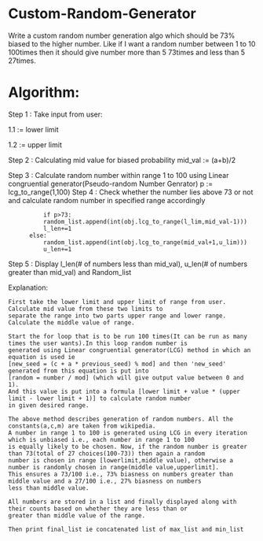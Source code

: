 # Custom-Random-Generator
Write a custom random number generation algo which should be 73% biased to the higher number. Like if I want a random number between 1 to 10 100times then it should give number more than 5 73times and less than 5 27times.

# Algorithm:

Step 1 : Take input from user:

  1.1 := lower limit
  
  1.2 := upper limit

Step 2 : Calculating mid value for biased probability
  mid_val := (a+b)/2

Step 3 : Calculate random number within range 1 to 100 using Linear congruential generator(Pseudo-random Number Genrator)
  p := lcg_to_range(1,100)
Step 4 : Check whether the number lies above 73 or not and calculate random number in specified range accordingly

              if p>73:
			  random_list.append(int(obj.lcg_to_range(l_lim,mid_val-1)))
			  l_len+=1
		  else:
			  random_list.append(int(obj.lcg_to_range(mid_val+1,u_lim)))
			  u_len+=1
	  
Step 5 : Display l_len(# of numbers less than mid_val), u_len(# of numbers greater than mid_val) and Random_list

Explanation:

    First take the lower limit and upper limit of range from user. Calculate mid value from these two limits to 
	separate the range into two parts upper range and lower range. Calculate the middle value of range.

    Start the for loop that is to be run 100 times(It can be run as many times the user wants).In this loop random number is
	generated using Linear congruential generator(LCG) method in which an equation is used ie 
	[new_seed = (c + a * previous_seed) % mod] and then 'new_seed' generated from this equation is put into 
	[random = number / mod] (which will give output value between 0 and 1). 
	And this value is put into a formula [lower limit + value * (upper limit - lower limit + 1)] to calculate random number 
	in given desired range.

    The above method describes generation of random numbers. All the constants(a,c,m) are taken from wikipedia.
    A number in range 1 to 100 is generated using LCG in every iteration which is unbiased i.e., each number in range 1 to 100
	is equally likely to be chosen. Now, if the random number is greater than 73(total of 27 choices(100-73)) then again a random
	number is chosen in range [lowerlimit,middle value), otherwise a number is randomly chosen in range(middle value,upperlimit].
	This ensures a 73/100 i.e., 73% biasness on numbers greater than middle value and a 27/100 i.e., 27% biasness on numbers 
	less than middle value.
    
    All numbers are stored in a list and finally displayed along with their counts based on whether they are less than or 
	greater than middle value of the range. 

    Then print final_list ie concatenated list of max_list and min_list

